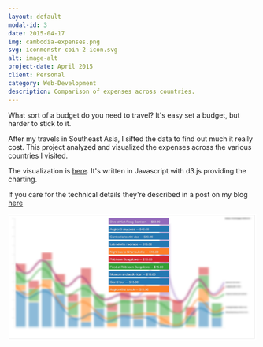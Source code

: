 ```yaml
---
layout: default
modal-id: 3
date: 2015-04-17
img: cambodia-expenses.png
svg: iconmonstr-coin-2-icon.svg
alt: image-alt
project-date: April 2015
client: Personal
category: Web-Development
description: Comparison of expenses across countries.
---
```


What sort of a budget do you need to travel?  It's easy set a budget, but harder to stick to it.

After my travels in Southeast Asia, I sifted the data to find out much it really cost. This project analyzed and visualized the expenses across the various countries I visited.

The visualization is [here][cost-viz-app].  It's written in Javascript with d3.js providing the charting.

If you care for the technical details they're described in a post on my blog [here][github-expenses]

![Example report for daily expenses in Cambodia](img/portfolio/cambodia-top-expenses.png "Expenses in Cambodia")

[github-expenses]: https://iainbryson.github.io/visualization/2015/03/23/expense-visualization/
[github-map]: https://iainbryson.github.io/visualization/2015/06/15/post-map/
[cost-viz-app]: https://tranquil-river-4676.herokuapp.com/index.html
